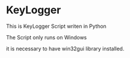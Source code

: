 # KeyLogger
This is KeyLogger Script writen in Python


The Script only runs on Windows

it is necessary to have win32gui library installed.
